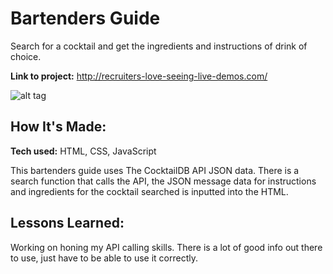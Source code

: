 # Bartenders Guide
Search for a cocktail and get the ingredients and instructions of drink of choice. 

**Link to project:** http://recruiters-love-seeing-live-demos.com/

![alt tag](http://placecorgi.com/1200/650)

## How It's Made:

**Tech used:** HTML, CSS, JavaScript

This bartenders guide uses The CocktailDB API JSON data. There is a search function that calls the API, the JSON message data for instructions and ingredients for the cocktail searched is inputted into the HTML.

## Lessons Learned:

Working on honing my API calling skills. There is a lot of good info out there to use, just have to be able to use it correctly.